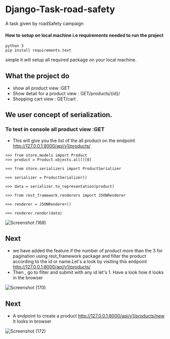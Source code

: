 # Django-Task-road-safety
A task given by roadSafety campaign

#### How to setup on local machine i.e requirements needed to run the project
```
python 3
pip install requirements.text
```
simple it will setup all required package on your local machine.

## What the project do
* show all product view :GET
* Show detail for a product view : GET/products/{id}/
* Shopping cart view : GET/cart .

## We user concept of serialization.

### To test in console all product view :GET 
* This will give you the list of the all product on the endpoint   http://127.0.0.1:8000/api/v1/products/ 
```
>>> from store.models import Product
>>> product = Product.objects.all()[0]

>>> from store.serializers import ProductSerializer

>>> serializer = ProductSerializer()

>>> data = serializer.to_representation(product)

>>> from rest_framework.renderers import JSONRenderer

>>> renderer = JSONRenderer()

>>> renderer.render(data)

```
![Screenshot (168)](https://user-images.githubusercontent.com/34008023/84311628-3d8cf400-ab81-11ea-9a92-de7391bd6462.png)


## Next
* we have added the feature if the number of product more than the 3 for pagination using rest_framework package and filter the product according to the id or name.Let's a look by visiting this endpoint   http://127.0.0.1:8000/api/v1/products/
* Then , go to filter and submit with any id let's 1.
Have a look how it looks in the browser

![Screenshot (170)](https://user-images.githubusercontent.com/34008023/84312129-14209800-ab82-11ea-8de8-292c72a1522a.png)


## Next
* A endpoint to create a product http://127.0.0.1:8000/api/v1/products/new
It looks in browser 

![Screenshot (172)](https://user-images.githubusercontent.com/34008023/84312571-c8222300-ab82-11ea-957e-fe067a78d936.png)





        
